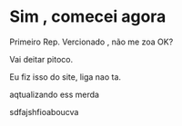 # Sim , comecei agora
 Primeiro Rep. Vercionado , não me zoa OK?

Vai deitar pitoco.

Eu fiz isso do site, liga nao ta.

aqtualizando ess merda

sdfajshfioaboucva
